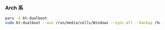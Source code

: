 ### Arch 系

```sh
paru -S bt-dualboot
sudo bt-dualboot --win /run/media/cells/Windows --sync-all --backup /home/cells/bt-backup
```

